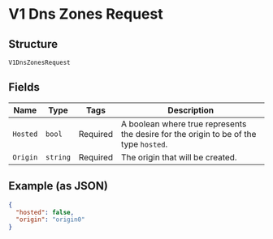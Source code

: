 
# V1 Dns Zones Request

## Structure

`V1DnsZonesRequest`

## Fields

| Name | Type | Tags | Description |
|  --- | --- | --- | --- |
| `Hosted` | `bool` | Required | A boolean where true represents the desire for the origin to be of the type `hosted`. |
| `Origin` | `string` | Required | The origin that will be created. |

## Example (as JSON)

```json
{
  "hosted": false,
  "origin": "origin0"
}
```


